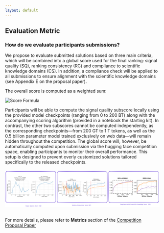 ```yaml
---
layout: default
---
```


## Evaluation Metric

### How do we evaluate participants submissions?

We propose to evaluate submitted solutions based on three main criteria, which will be combined into a global score used for the final ranking: signal quality (SQ), ranking consistency (RC) and compliance to scientific knowledge domains (CS). In addition, a compliance check will be applied to all submissions to ensure alignment with the scientific knowledge domains (see Appendix E on the proposal paper).

The overall score is computed as a weighted sum:

<img src="{{ site.baseurl }}/assets/fig/score-forumla.png" alt="Score Formula" style="display: block; margin: 0 auto; max-width: 100%;">

Participants will be able to compute the signal quality subscore locally using the provided model checkpoints (ranging from 0 to 200 BT) along with the accompanying scoring algorithm (provided in a notebook the starting kit). In contrast, the other two subscores cannot be computed independently, as the corresponding checkpoints—from 200 GT to 1 T tokens, as well as the 0.5 billion parameter model trained exclusively on web data—will remain hidden throughout the competition. The global score will, however, be automatically computed upon submission via the  hugging face competition space, enabling participants to monitor their overall performance. This setup is designed to prevent overly customized solutions tailored specifically to the released checkpoints.

<div style="text-align: center; margin: 20px 0;">
 <img src="evaluation.png" alt="Competition Banner" style="max-width: 100%; height: auto; margin-bottom: 10px;" />
</div>

For more details, please refer to **Metrics** section of the [Competition Proposal Paper](https://arxiv.org/abs/2506.07731)